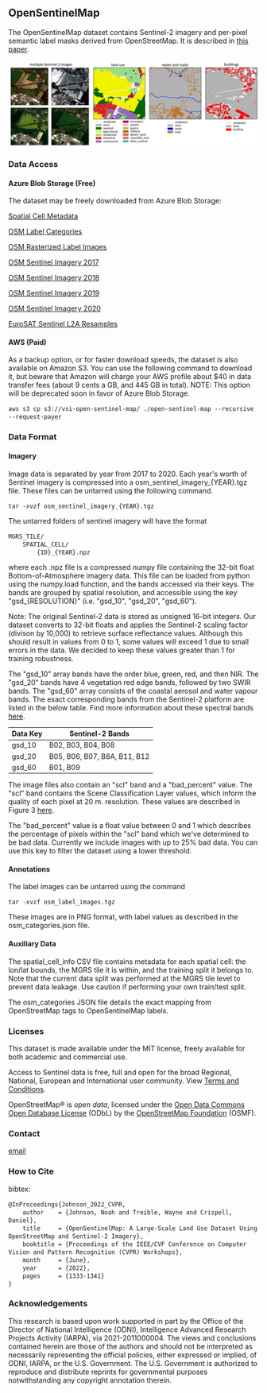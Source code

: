 ## OpenSentinelMap

The OpenSentinelMap dataset contains Sentinel-2 imagery and per-pixel semantic label masks derived from OpenStreetMap. It is described in [this paper](https://openaccess.thecvf.com/content/CVPR2022W/EarthVision/papers/Johnson_OpenSentinelMap_A_Large-Scale_Land_Use_Dataset_Using_OpenStreetMap_and_Sentinel-2_CVPRW_2022_paper.pdf).

![this is an overview image](/img/dataset_teaser.png)

### Data Access

#### Azure Blob Storage (Free)

The dataset may be freely downloaded from Azure Blob Storage:

[Spatial Cell Metadata](https://vsipublic.blob.core.usgovcloudapi.net/vsi-open-sentinel-map/spatial_cell_info.csv)

[OSM Label Categories](https://vsipublic.blob.core.usgovcloudapi.net/vsi-open-sentinel-map/osm_categories.json)

[OSM Rasterized Label Images](https://vsipublic.blob.core.usgovcloudapi.net/vsi-open-sentinel-map/osm_label_images.tgz)


[OSM Sentinel Imagery 2017](https://vsipublic.blob.core.usgovcloudapi.net/vsi-open-sentinel-map/osm_sentinel_imagery_2017.tgz)

[OSM Sentinel Imagery 2018](https://vsipublic.blob.core.usgovcloudapi.net/vsi-open-sentinel-map/osm_sentinel_imagery_2018.tgz)

[OSM Sentinel Imagery 2019](https://vsipublic.blob.core.usgovcloudapi.net/vsi-open-sentinel-map/osm_sentinel_imagery_2019.tgz)

[OSM Sentinel Imagery 2020](https://vsipublic.blob.core.usgovcloudapi.net/vsi-open-sentinel-map/osm_sentinel_imagery_2020.tgz)


[EuroSAT Sentinel L2A Resamples](https://vsipublic.blob.core.usgovcloudapi.net/vsi-open-sentinel-map/EuroSAT_sentinel2.tar.gz)


#### AWS (Paid)

As a backup option, or for faster download speeds, the dataset is also available on Amazon S3. You can use the following command to download it, but beware that Amazon will charge your AWS profile about $40 in data transfer fees (about 9 cents a GB, and 445 GB in total). NOTE: This option will be deprecated soon in favor of Azure Blob Storage.

```
aws s3 cp s3://vsi-open-sentinel-map/ ./open-sentinel-map --recursive --request-payer
```

### Data Format

#### Imagery

Image data is separated by year from 2017 to 2020. Each year's worth of Sentinel imagery is compressed into a osm_sentinel_imagery_{YEAR}.tgz file. These files can be untarred using the following command.
```
tar -xvzf osm_sentinel_imagery_{YEAR}.tgz
```
The untarred folders of sentinel imagery will have the format
```
MGRS_TILE/
    SPATIAL_CELL/
        {ID}_{YEAR}.npz
```
where each .npz file is a compressed numpy file containing the 32-bit float Bottom-of-Atmosphere imagery data. This file can be loaded from python using the numpy.load function, and the bands accessed via their keys. The bands are grouped by spatial resolution, and accessible using the key "gsd_{RESOLUTION}" (i.e. "gsd_10", "gsd_20", "gsd_60").

Note: The original Sentinel-2 data is stored as unsigned 16-bit integers. Our dataset converts to 32-bit floats and applies the Sentinel-2 scaling factor (divison by 10,000) to retrieve surface reflectance values. Although this should result in values from 0 to 1, some values will exceed 1 due to small errors in the data. We decided to keep these values greater than 1 for training robustness.

The "gsd_10" array bands have the order blue, green, red, and then NIR. The "gsd_20" bands have 4 vegetation red edge bands, followed by two SWIR bands. The "gsd_60" array consists of the coastal aerosol and water vapour bands. The exact corresponding bands from the Sentinel-2 platform are listed in the below table. Find more information about these spectral bands [here](https://gisgeography.com/sentinel-2-bands-combinations/).

| Data Key | Sentinel-2 Bands |
| -------- | ---------------- |
| gsd_10   | B02, B03, B04, B08 |
| gsd_20   | B05, B06, B07, B8A, B11, B12 |
| gsd_60   | B01, B09 |

The image files also contain an "scl" band and a "bad_percent" value. The "scl" band contains the Scene Classification Layer values, which inform the quality of each pixel at 20 m. resolution. These values are described in Figure 3 [here](https://sentinels.copernicus.eu/web/sentinel/technical-guides/sentinel-2-msi/level-2a/algorithm).

The "bad_percent" value is a float value between 0 and 1 which describes the percentage of pixels within the "scl" band which we've determined to be bad data. Currently we include images with up to 25% bad data. You can use this key to filter the dataset using a lower threshold.

#### Annotations

The label images can be untarred using the command
```
tar -xvzf osm_label_images.tgz
```

These images are in PNG format, with label values as described in the osm_categories.json file.

#### Auxiliary Data

The spatial_cell_info CSV file contains metadata for each spatial cell: the lon/lat bounds, the MGRS tile it is within, and the training split it belongs to. Note that the current data split was performed at the MGRS tile level to prevent data leakage. Use caution if performing your own train/test split.

The osm_categories JSON file details the exact mapping from OpenStreetMap tags to OpenSentinelMap labels.

### Licenses

This dataset is made available under the MIT license, freely available for both academic and commercial use.

Access to Sentinel data is free, full and open for the broad Regional, National, European and International user community. View [Terms and Conditions](https://scihub.copernicus.eu/twiki/do/view/SciHubWebPortal/TermsConditions).

OpenStreetMap® is _open data_, licensed under the [Open Data Commons Open Database License](https://opendatacommons.org/licenses/odbl/) (ODbL) by the [OpenStreetMap Foundation](https://wiki.osmfoundation.org/wiki/Main_Page) (OSMF).

### Contact

[email](mailto:dan@visionsystemsinc.com)

### How to Cite

bibtex:
```
@InProceedings{Johnson_2022_CVPR,
    author    = {Johnson, Noah and Treible, Wayne and Crispell, Daniel},
    title     = {OpenSentinelMap: A Large-Scale Land Use Dataset Using OpenStreetMap and Sentinel-2 Imagery},
    booktitle = {Proceedings of the IEEE/CVF Conference on Computer Vision and Pattern Recognition (CVPR) Workshops},
    month     = {June},
    year      = {2022},
    pages     = {1333-1341}
}
```

### Acknowledgements

This research is based upon work supported in part by the Office of the Director of National Intelligence (ODNI), Intelligence Advanced  Research Projects Activity (IARPA), via 2021-2011000004. The views and conclusions contained herein are those of the authors and should not be interpreted as necessarily representing the official policies, either expressed or implied, of ODNI, IARPA, or the U.S. Government. The U.S. Government is authorized to reproduce and distribute reprints for governmental purposes notwithstanding any copyright annotation therein.

